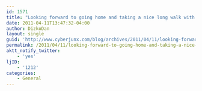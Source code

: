 ```yaml
---
id: 1571
title: "Looking forward to going home and taking a nice long walk with my favorite little man this afternoon."
date: 2011-04-11T13:47:32-04:00
author: DizkoDan
layout: single
guid: 'http://www.cyberjunx.com/blog/archives/2011/04/11/looking-forward-to-going-home-and-taking-a-nice-long-walk-with-my-favorite-little-man-this-afternoon/'
permalink: /2011/04/11/looking-forward-to-going-home-and-taking-a-nice-long-walk-with-my-favorite-little-man-this-afternoon/
aktt_notify_twitter:
    - 'yes'
ljID:
    - '1212'
categories:
    - General
---
```


<div class="posterous_autopost"></div>